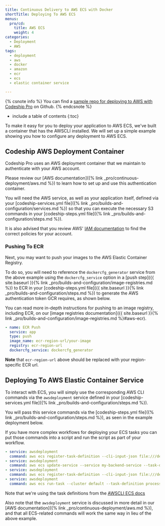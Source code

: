 ```yaml
---
title: Continuous Delivery to AWS ECS with Docker
shortTitle: Deploying To AWS ECS
menus:
  pro/cd:
    title: AWS ECS
    weight: 4
categories:
  - Deployment
  - AWS   
tags:
  - deployment
  - aws
  - docker
  - amazon
  - ecr
  - ecs
  - elastic container service

---
```


{% csnote info %}
You can find a [sample repo for deploying to AWS with Codeship Pro](https://github.com/codeship-library/aws-utilities) on Github.
{% endcsnote %}

* include a table of contents
{:toc}

To make it easy for you to deploy your application to AWS ECS, we've built a container that has the AWSCLI installed. We will set up a simple example showing you how to configure any deployment to AWS ECS.

## Codeship AWS Deployment Container

Codeship Pro uses an AWS deployment container that we maintain to authenticate with your AWS account.

Please review our [AWS documentation]({% link _pro/continuous-deployment/aws.md %}) to learn how to set up and use this authentication container.

You will need the AWS service, as well as your application itself, defined via your [codeship-services.yml file]({% link _pro/builds-and-configuration/services.md %}) so that you can execute the necessary S3 commands in your [codeship-steps.yml file]({% link _pro/builds-and-configuration/steps.md %}).

It is also advised that you review AWS' [IAM documentation](http://docs.aws.amazon.com/IAM/latest/UserGuide/introduction_access-management.html) to find the correct policies for your account.

### Pushing To ECR

Next, you may want to push your images to the AWS Elastic Container Registry.

To do so, you will need to reference the `dockercfg_generator` service from the above example using the `dockercfg_service` option in a [push step]({{ site.baseurl }}{% link _pro/builds-and-configuration/image-registries.md %}) to ECR in your [codeship-steps.yml file]({{ site.baseurl }}{% link _pro/builds-and-configuration/steps.md %}) to generate the AWS authentication token GCR requires, as shown below.

You can read more in-depth instructions for pushing to an image registry, including ECR, on our [image registries documentation]({{ site.baseurl }}{% link _pro/builds-and-configuration/image-registries.md %}#aws-ecr).

```yaml
- name: ECR Push
  service: app
  type: push
  image_name: ecr-region-url/your-image
  registry: ecr-region-url
  dockercfg_service: dockercfg_generator
```

**Note** that `ecr-region-url` above should be replaced with your region-specific ECR url.

## Deploying To AWS Elastic Container Service

To interact with ECS, you will simply use the corresponding AWS CLI commands via the `awsdeployment` service defined in your [codeship-services.yml file]({% link _pro/builds-and-configuration/steps.md %}).

You will pass this service commands via the [codeship-steps.yml file]({% link _pro/builds-and-configuration/steps.md %}), as seen in the example deployment below.

If you have more complex workflows for deploying your ECS tasks you can put those commands into a script and run the script as part of your workflow.

```yaml
- service: awsdeployment
  command: aws ecs register-task-definition --cli-input-json file:///deploy/tasks/backend.json
- service: awsdeployment
  command: aws ecs update-service --service my-backend-service --task-definition backend
- service: awsdeployment
  command: aws ecs register-task-definition --cli-input-json file:///deploy/tasks/process_queue.json
- service: awsdeployment
  command: aws ecs run-task --cluster default --task-definition process_queue --count 5
```
Note that we're using the task definitions from the [AWSCLI ECS docs](http://docs.aws.amazon.com/AmazonECS/latest/developerguide/ECS_AWSCLI.html#AWSCLI_run_task)

Also note that the `awsdeployment` service is discussed in more detail in our [AWS documentation]({% link _pro/continuous-deployment/aws.md %}), and that all ECS-related commands will work the same way in lieu of the above example.
